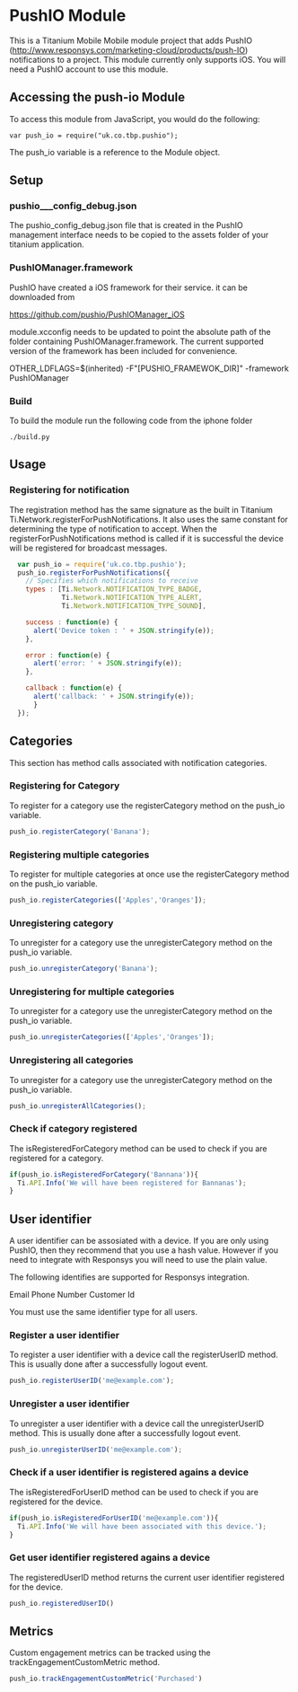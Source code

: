 # PushIO Module

This is a Titanium Mobile Mobile module project that adds PushIO
(http://www.responsys.com/marketing-cloud/products/push-IO) notifications to a project. 
This module currently only supports iOS. You will need a PushIO account to use this module.


## Accessing the push-io Module

To access this module from JavaScript, you would do the following:

    var push_io = require("uk.co.tbp.pushio");

The push_io variable is a reference to the Module object.

## Setup


### pushio___config_debug.json

The  pushio_config_debug.json file that is created in the PushIO management interface needs to be copied to
the assets folder of your titanium application.

### PushIOManager.framework

PushIO have created a iOS framework for their service. it can be downloaded from 

https://github.com/pushio/PushIOManager_iOS

module.xcconfig needs to be updated to point the absolute path of the folder containing PushIOManager.framework. The current supported
version of the framework has been included for convenience.

OTHER_LDFLAGS=$(inherited) -F"[PUSHIO_FRAMEWOK_DIR]"  -framework PushIOManager

### Build

To build the module run the following code from the iphone folder

```
./build.py
```

## Usage


### Registering for notification
The registration method has the same signature as the built in Titanium Ti.Network.registerForPushNotifications.
It also uses the same constant for determining the type of notification to accept. When the registerForPushNotifications
method is called if it is successful the device will be registered for broadcast messages.

```javascript
  var push_io = require('uk.co.tbp.pushio');
  push_io.registerForPushNotifications({
    // Specifies which notifications to receive
    types : [Ti.Network.NOTIFICATION_TYPE_BADGE, 
             Ti.Network.NOTIFICATION_TYPE_ALERT, 
             Ti.Network.NOTIFICATION_TYPE_SOUND],

    success : function(e) {
      alert('Device token : ' + JSON.stringify(e));
    },

    error : function(e) {
      alert('error: ' + JSON.stringify(e));
    },

    callback : function(e) {
      alert('callback: ' + JSON.stringify(e));
      }
  });
```  

## Categories

This section has method calls associated with notification categories.

### Registering for Category

To register for a category use the registerCategory method on the push_io variable.

```javascript
push_io.registerCategory('Banana'); 
``` 

### Registering multiple categories

To register for multiple categories at once use the registerCategory method on the push_io variable.

```javascript
push_io.registerCategories(['Apples','Oranges']);
``` 
### Unregistering category

To unregister for a category use the unregisterCategory method on the push_io variable.

```javascript
push_io.unregisterCategory('Banana'); 
``` 

### Unregistering for multiple categories

To unregister for a category use the unregisterCategory method on the push_io variable.

```javascript
push_io.unregisterCategories(['Apples','Oranges']); 
``` 
### Unregistering all categories

To unregister for a category use the unregisterCategory method on the push_io variable.

```javascript
push_io.unregisterAllCategories(); 
``` 

### Check if category registered

The isRegisteredForCategory method can be used to check if you are registered for a category.

```javascript
if(push_io.isRegisteredForCategory('Bannana')){
  Ti.API.Info('We will have been registered for Bannanas');
}
``` 

## User identifier

A user identifier can be assosiated with a device. If you are only using PushIO, then they recommend that you use a hash value. However
if you need to integrate with Responsys you will need to use the plain value.  

The following identifies are supported for Responsys integration.

Email
Phone Number
Customer Id 

You must use the same identifier type for all users. 

### Register a user identifier

To register a user identifier with a device call the registerUserID method. This is usually done after a successfully
logout event.  

```javascript
push_io.registerUserID('me@example.com'); 
``` 
### Unregister a user identifier

To unregister a user identifier with a device call the unregisterUserID method. This is usually done after a successfully
logout event.

```javascript
push_io.unregisterUserID('me@example.com'); 
``` 

### Check if a user identifier is registered agains a device

The isRegisteredForUserID method can be used to check if you are registered for the device.

```javascript
if(push_io.isRegisteredForUserID('me@example.com')){
  Ti.API.Info('We will have been associated with this device.');
}
``` 

### Get user identifier registered agains a device

The registeredUserID method returns the current user identifier registered for the device.

```javascript
push_io.registeredUserID()
``` 


## Metrics

Custom engagement metrics can be tracked using the trackEngagementCustomMetric method.  

```javascript  
push_io.trackEngagementCustomMetric('Purchased')
``` 

